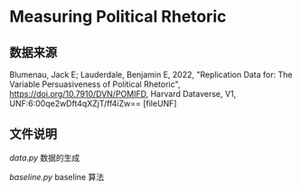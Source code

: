 
# Measuring Political Rhetoric

## 数据来源

Blumenau, Jack E; Lauderdale, Benjamin E, 2022, "Replication Data for: The Variable Persuasiveness of Political Rhetoric", https://doi.org/10.7910/DVN/POMIFD, Harvard Dataverse, V1, UNF:6:00qe2wDft4qXZjT/ff4iZw== [fileUNF]


## 文件说明

*data.py* 数据的生成

*baseline.py* baseline 算法
